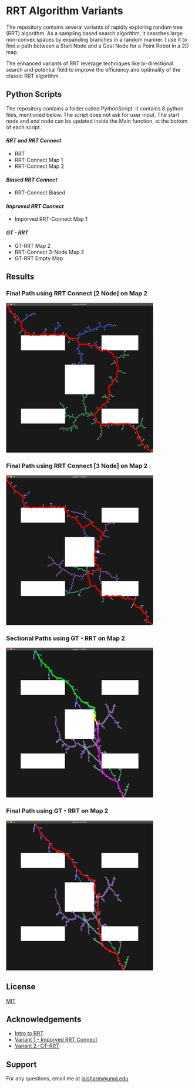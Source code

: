 
# RRT  Algorithm Variants

The repository contains several variants of  rapidly exploring random tree (RRT) algorithm. As a sampling based search algorithm, it searches large non-convex spaces by expanding branches in a random manner. I use it to find a path between a Start Node and a Goal Node for a Point Robot in a 2D map.

The enhanced variants of RRT leverage techniques like bi-directional search and potential field to improve the efficiency and optimality of the classic RRT algorithm.


## Python Scripts

The repository contains a folder called PythonScript. It contains 8 python files, mentioned below. The script does not ask for user input. The start node and end node can be updated inside the Main function, at the bottom of each script.

#### *RRT and RRT Connect*
- RRT
- RRT-Connect Map 1 
- RRT-Connect Map 2

#### *Biased RRT Connect*
- RRT-Connect Biased

#### *Improved RRT Connect*
- Imporved RRT-Connect Map 1

#### *GT - RRT*
- GT-RRT Map 2
- RRT-Connect 3-Node Map 2
- GT-RRT Empty Map


## Results
### Final Path using RRT Connect [2 Node] on Map 2 
<img src = "Images/RRT_Connect.png" width = "400" >

### Final Path using RRT Connect [3 Node] on Map 2
<img src = "Images/3Node_RRT.png" width = "400" >

### Sectional Paths using GT - RRT  on Map 2 
<img src = "Images/GT_RRT_paths.png" width = "400" >

### Final Path using GT - RRT on Map 2
<img src = "Images/GT_RRT.png" width = "400" >

## License
[MIT](https://choosealicense.com/licenses/mit/)

## Acknowledgements

 - [Intro to RRT](https://www.cs.cmu.edu/~motionplanning/lecture/lec20.pdf)
 - [Variant 1 - Imporved RRT Connect](https://ieeexplore.ieee.org/document/9419385)
 - [Variant 2 -GT-RRT](https://ieeexplore.ieee.org/document/9602848/keywords#keywords)

## Support
For any questions, email me at jaisharm@umd.edu


